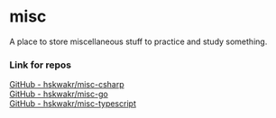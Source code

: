 # misc
A place to store miscellaneous stuff to practice and study something. 

### Link for repos
[GitHub - hskwakr/misc-csharp](https://github.com/hskwakr/misc-csharp "GitHub - hskwakr/misc-csharp")  
[GitHub - hskwakr/misc-go](https://github.com/hskwakr/misc-go "GitHub - hskwakr/misc-go")  
[GitHub - hskwakr/misc-typescript](https://github.com/hskwakr/misc-typescript "GitHub - hskwakr/misc-typescript")
